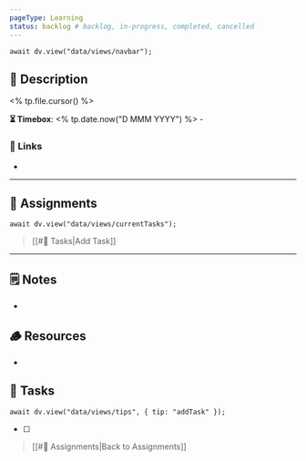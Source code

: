 ```yaml
---
pageType: Learning
status: backlog # backlog, in-progress, completed, cancelled
---
```

```dataviewjs
await dv.view("data/views/navbar");
```
## 📄 Description
<% tp.file.cursor() %>
<!-- Timebox: <start_date> - <end_date> -->
**⏳ Timebox**: <% tp.date.now("D MMM YYYY") %> - 
### 🔗 Links
- 
---
## 🎯 Assignments
```dataviewjs
await dv.view("data/views/currentTasks");
```
> [[#📝 Tasks|Add Task]]
---
## 🗒️ Notes
- 
## 🪵 Resources
- 
## 📝 Tasks
```dataviewjs
await dv.view("data/views/tips", { tip: "addTask" });
```
- [ ] 
> [[#🎯 Assignments|Back to Assignments]]
